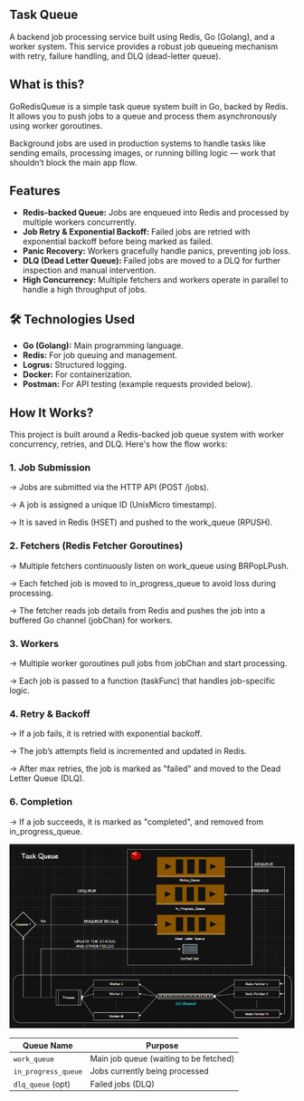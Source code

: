 ## Task Queue

A backend job processing service built using Redis, Go (Golang), and a worker system. This service provides a robust job queueing mechanism with retry, failure handling, and DLQ (dead-letter queue).

## What is this?

GoRedisQueue is a simple task queue system built in Go, backed by Redis. It allows you to push jobs to a queue and process them asynchronously using worker goroutines.

Background jobs are used in production systems to handle tasks like sending emails, processing images, or running billing logic — work that shouldn’t block the main app flow.

## Features

- **Redis-backed Queue:** Jobs are enqueued into Redis and processed by multiple workers concurrently.
- **Job Retry & Exponential Backoff:** Failed jobs are retried with exponential backoff before being marked as failed.
- **Panic Recovery:** Workers gracefully handle panics, preventing job loss.
- **DLQ (Dead Letter Queue):** Failed jobs are moved to a DLQ for further inspection and manual intervention.
- **High Concurrency:** Multiple fetchers and workers operate in parallel to handle a high throughput of jobs.


## 🛠 Technologies Used

- **Go (Golang):** Main programming language.
- **Redis:** For job queuing and management.
- **Logrus:** Structured logging.
- **Docker:** For containerization.
- **Postman:** For API testing (example requests provided below).

## How It Works?
This project is built around a Redis-backed job queue system with worker concurrency, retries, and DLQ. Here's how the flow works:

### 1. Job Submission
-> Jobs are submitted via the HTTP API (POST /jobs).

-> A job is assigned a unique ID (UnixMicro timestamp).

-> It is saved in Redis (HSET) and pushed to the work_queue (RPUSH).


### 2. Fetchers (Redis Fetcher Goroutines)
-> Multiple fetchers continuously listen on work_queue using BRPopLPush.

-> Each fetched job is moved to in_progress_queue to avoid loss during processing.

-> The fetcher reads job details from Redis and pushes the job into a buffered Go channel (jobChan) for workers.

### 3. Workers
-> Multiple worker goroutines pull jobs from jobChan and start processing.

-> Each job is passed to a function (taskFunc) that handles job-specific logic.

### 4. Retry & Backoff
-> If a job fails, it is retried with exponential backoff.

-> The job’s attempts field is incremented and updated in Redis.

-> After max retries, the job is marked as "failed" and moved to the Dead Letter Queue (DLQ).

### 6. Completion
-> If a job succeeds, it is marked as "completed", and removed from in_progress_queue.




![Architecture Diagram](image.png)

| Queue Name          | Purpose                                |
| ------------------- | -------------------------------------- |
| `work_queue`        | Main job queue (waiting to be fetched) |
| `in_progress_queue` | Jobs currently being processed         |
| `dlq_queue` (opt)   | Failed jobs (DLQ)                      |
